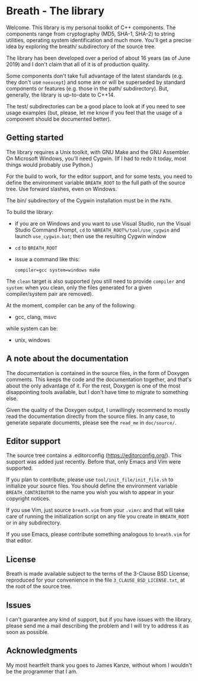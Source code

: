 <!--
 =============================================================================
                         Copyright 2019 Gennaro Prota

                   Licensed under the 3-Clause BSD License.
              (See accompanying file 3_CLAUSE_BSD_LICENSE.txt or
               <https://opensource.org/licenses/BSD-3-Clause>.)
 _____________________________________________________________________________
-->

# Breath - The library

Welcome. This library is my personal toolkit of C++ components. The components
range from cryptography (MD5, SHA-1, SHA-2) to string utilities, operating
system identification and much more. You'll get a precise idea by exploring the
breath/ subdirectory of the source tree.

The library has been developed over a period of about 16 years (as of June 2019)
and I don't claim that all of it is of production quality.

Some components don't take full advantage of the latest standards (e.g. they
don't use `noexcept`) and some are or will be superseded by standard components
or features (e.g. those in the path/ subdirectory). But, generally, the library
is up-to-date to C++14.

The test/ subdirectories can be a good place to look at if you need to see usage
examples (but, please, let me know if you feel that the usage of a component
should be documented better).

## Getting started

The library requires a Unix toolkit, with GNU Make and the GNU Assembler. On
Microsoft Windows, you'll need Cygwin. (If I had to redo it today, most things
would probably use Python.)

For the build to work, for the editor support, and for some tests, you need to
define the environment variable `BREATH_ROOT` to the full path of the source
tree. Use forward slashes, even on Windows.

The bin/ subdirectory of the Cygwin installation must be in the `PATH`.

To build the library:

 - if you are on Windows and you want to use Visual Studio, run the Visual
   Studio Command Prompt, `cd` to `%BREATH_ROOT%/tool/use_cygwin` and launch
   `use_cygwin.bat`; then use the resulting Cygwin window

 - `cd` to `BREATH_ROOT`

 - issue a command like this:

   ```
   compiler=gcc system=windows make
   ```

The `clean` target is also supported (you still need to provide `compiler` and
`system`: when you clean, only the files generated for a given compiler/system
pair are removed).

At the moment, compiler can be any of the following:

 - gcc, clang, msvc

while system can be:

 - unix, windows

## A note about the documentation

The documentation is contained in the source files, in the form of Doxygen
comments. This keeps the code and the documentation together, and that's about
the only advantage of it. For the rest, Doxygen is one of the most disappointing
tools available, but I don't have time to migrate to something else.

Given the quality of the Doxygen output, I unwillingly recommend to mostly read
the documentation directly from the source files. In any case, to generate
separate documents, please see the `read_me` in `doc/source/`.

## Editor support

The source tree contains a .editorconfig (https://editorconfig.org/). This
support was added just recently. Before that, only Emacs and Vim were supported.

If you plan to contribute, please use `tool/init_file/init_file.sh` to
initialize your source files. You should define the environment variable
`BREATH_CONTRIBUTOR` to the name you wish you wish to appear in your copyright
notices.

If you use Vim, just source `breath.vim` from your `.vimrc` and that will take
care of running the initialization script on any file you create in
`BREATH_ROOT` or in any subdirectory.

If you use Emacs, please contribute something analogous to `breath.vim` for that
editor.

## License

Breath is made available subject to the terms of the 3-Clause BSD License,
reproduced for your convenience in the file `3_CLAUSE_BSD_LICENSE.txt`, at the
root of the source tree.

## Issues

I can't guarantee any kind of support, but if you have issues with the library,
please send me a mail describing the problem and I will try to address it as
soon as possible.

## Acknowledgments

My most heartfelt thank you goes to James Kanze, without whom I wouldn't be the
programmer that I am.


[//]: # (
 Local Variables:
 mode: markdown
 indent-tabs-mode: nil
 coding: utf-8
 End:
 vim: set ft=markdown et sts=4 sw=4:
 vim: set fenc=utf-8 nobomb:
)
